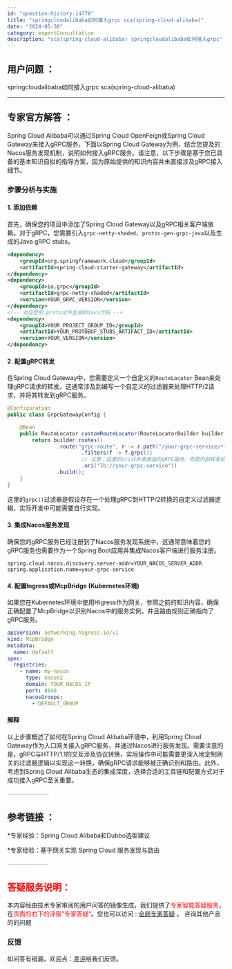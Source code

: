 ```yaml
---
id: "question-history-14778"
title: "springcloudalibaba如何接入grpc sca(spring-cloud-alibaba)"
date: "2024-05-30"
category: expertConsultation
description: "sca(spring-cloud-alibaba) springcloudalibaba如何接入grpc"
---
```


## 用户问题 ： 
 springcloudalibaba如何接入grpc sca(spring-cloud-alibaba) 

---------------
## 专家官方解答 ：

Spring Cloud Alibaba可以通过Spring Cloud OpenFeign或Spring Cloud Gateway来接入gRPC服务，下面以Spring Cloud Gateway为例，结合您提及的Nacos服务发现机制，说明如何接入gRPC服务。请注意，以下步骤是基于您已具备的基本知识自拟的指导方案，因为原始提供的知识内容并未直接涉及gRPC接入细节。

### 步骤分析与实施

#### 1. 添加依赖

首先，确保您的项目中添加了Spring Cloud Gateway以及gRPC相关客户端依赖。对于gRPC，您需要引入`grpc-netty-shaded`、`protoc-gen-grpc-java`以及生成的Java gRPC stubs。

```xml
<dependency>
    <groupId>org.springframework.cloud</groupId>
    <artifactId>spring-cloud-starter-gateway</artifactId>
</dependency>
<dependency>
    <groupId>io.grpc</groupId>
    <artifactId>grpc-netty-shaded</artifactId>
    <version>YOUR_GRPC_VERSION</version>
</dependency>
<!-- 对应您的.proto文件生成的Java代码 -->
<dependency>
    <groupId>YOUR_PROJECT_GROUP_ID</groupId>
    <artifactId>YOUR_PROTOBUF_STUBS_ARTIFACT_ID</artifactId>
    <version>YOUR_VERSION</version>
</dependency>
```

#### 2. 配置gRPC转发

在Spring Cloud Gateway中，您需要定义一个自定义的`RouteLocator` Bean来处理gRPC请求的转发。这通常涉及到编写一个自定义的过滤器来处理HTTP/2请求，并将其转发到gRPC服务。

```java
@Configuration
public class GrpcGatewayConfig {

    @Bean
    public RouteLocator customRouteLocator(RouteLocatorBuilder builder) {
        return builder.routes()
                .route("grpc-route", r -> r.path("/your-grpc-service/**")
                        .filters(f -> f.grpc())
                        // 注意：这里的uri并非直接指向gRPC服务，而是内部转发处理逻辑
                        .uri("lb://your-grpc-service"))
                .build();
    }
}
```

这里的`grpc()`过滤器是假设存在一个处理gRPC到HTTP/2转换的自定义过滤器逻辑，实际开发中可能需要自行实现。

#### 3. 集成Nacos服务发现

确保您的gRPC服务已经注册到了Nacos服务发现系统中，这通常意味着您的gRPC服务也需要作为一个Spring Boot应用并集成Nacos客户端进行服务注册。

```properties
spring.cloud.nacos.discovery.server-addr=YOUR_NACOS_SERVER_ADDR
spring.application.name=your-grpc-service
```

#### 4. 配置Ingress或McpBridge (Kubernetes环境)

如果您在Kubernetes环境中使用Higress作为网关，参照之前的知识内容，确保正确配置了McpBridge以识别Nacos中的服务实例，并且路由规则正确指向了gRPC服务。

```yaml
apiVersion: networking.higress.io/v1
kind: McpBridge
metadata:
  name: default
spec:
  registries:
    - name: my-nacos
      type: nacos2
      domain: YOUR_NACOS_IP
      port: 8848
      nacosGroups:
        - DEFAULT_GROUP
```

#### 解释

以上步骤概述了如何在Spring Cloud Alibaba环境中，利用Spring Cloud Gateway作为入口网关接入gRPC服务，并通过Nacos进行服务发现。需要注意的是，gRPC与HTTP/1.1的交互涉及协议转换，实际操作中可能需要更深入地定制网关的过滤器逻辑以实现这一转换，确保gRPC请求能够被正确识别和路由。此外，考虑到Spring Cloud Alibaba生态的集成深度，选择合适的工具链和配置方式对于成功接入gRPC至关重要。


<font color="#949494">---------------</font> 


## 参考链接 ：

*专家经验：Spring Cloud Alibaba和Dubbo选型建议 
 
 *专家经验：基于网关实现 Spring Cloud 服务发现与路由 


 <font color="#949494">---------------</font> 
 


## <font color="#FF0000">答疑服务说明：</font> 

本内容经由技术专家审阅的用户问答的镜像生成，我们提供了<font color="#FF0000">专家智能答疑服务</font>，在<font color="#FF0000">页面的右下的浮窗”专家答疑“</font>。您也可以访问 : [全局专家答疑](https://opensource.alibaba.com/chatBot) 。 咨询其他产品的的问题

### 反馈
如问答有错漏，欢迎点：[差评](https://ai.nacos.io/user/feedbackByEnhancerGradePOJOID?enhancerGradePOJOId=14797)给我们反馈。
